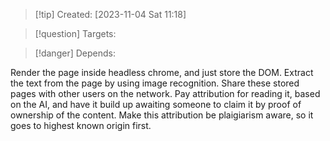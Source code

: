 
>[!tip] Created: [2023-11-04 Sat 11:18]

>[!question] Targets: 

>[!danger] Depends: 

Render the page inside headless chrome, and just store the DOM.
Extract the text from the page by using image recognition.
Share these stored pages with other users on the network.
Pay attribution for reading it, based on the AI, and have it build up awaiting someone to claim it by proof of ownership of the content.
Make this attribution be plaigiarism aware, so it goes to highest known origin first.